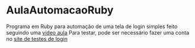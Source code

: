 # AulaAutomacaoRuby
Programa em Ruby para automação de uma tela de login simples feito seguindo uma [video aula](https://www.youtube.com/watch?v=wsu7922eHlA&feature=youtu.be)
Para testar, pode ser necessário fazer uma conta no [site de testes de login](https://mark7.herokuapp.com)
